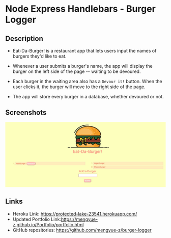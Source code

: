 # Node Express Handlebars - Burger Logger

## Description
* Eat-Da-Burger! is a restaurant app that lets users input the names of burgers they'd like to eat.

* Whenever a user submits a burger's name, the app will display the burger on the left side of the page -- waiting to be devoured.

* Each burger in the waiting area also has a `Devour it!` button. When the user clicks it, the burger will move to the right side of the page.

* The app will store every burger in a database, whether devoured or not.

## Screenshots
![App Screenshot](./public/assets/img/burger_screenshot.jpg)

## Links

* Heroku Link: https://protected-lake-23541.herokuapp.com/
* Updated Portfolio Link:https://mengyue-z.github.io/Portfolio/portfolio.html
* GitHub repositories: https://github.com/mengyue-z/burger-logger
